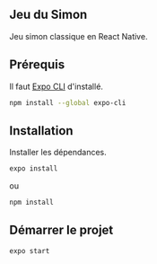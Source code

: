 ## Jeu du Simon

Jeu simon classique en React Native.

## Prérequis

Il faut [Expo CLI](https://docs.expo.dev/get-started/installation/) d'installé.

```sh
npm install --global expo-cli
```

## Installation

Installer les dépendances.

```sh
expo install
```

ou

```sh
npm install
```

## Démarrer le projet

```sh
expo start
```
